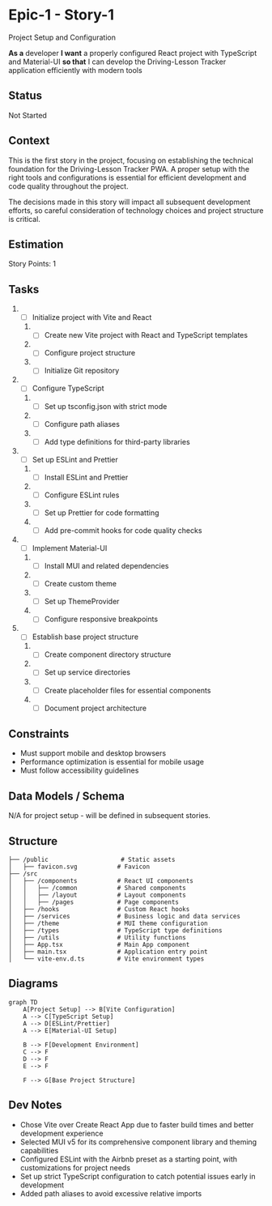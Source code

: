 # Epic-1 - Story-1

Project Setup and Configuration

**As a** developer
**I want** a properly configured React project with TypeScript and Material-UI
**so that** I can develop the Driving-Lesson Tracker application efficiently with modern tools

## Status

Not Started

## Context

This is the first story in the project, focusing on establishing the technical foundation for the Driving-Lesson Tracker PWA. A proper setup with the right tools and configurations is essential for efficient development and code quality throughout the project. 

The decisions made in this story will impact all subsequent development efforts, so careful consideration of technology choices and project structure is critical.

## Estimation

Story Points: 1

## Tasks

1. - [ ] Initialize project with Vite and React
   1. - [ ] Create new Vite project with React and TypeScript templates
   2. - [ ] Configure project structure
   3. - [ ] Initialize Git repository

2. - [ ] Configure TypeScript
   1. - [ ] Set up tsconfig.json with strict mode
   2. - [ ] Configure path aliases
   3. - [ ] Add type definitions for third-party libraries

3. - [ ] Set up ESLint and Prettier
   1. - [ ] Install ESLint and Prettier
   2. - [ ] Configure ESLint rules
   3. - [ ] Set up Prettier for code formatting
   4. - [ ] Add pre-commit hooks for code quality checks

4. - [ ] Implement Material-UI
   1. - [ ] Install MUI and related dependencies
   2. - [ ] Create custom theme
   3. - [ ] Set up ThemeProvider
   4. - [ ] Configure responsive breakpoints

5. - [ ] Establish base project structure
   1. - [ ] Create component directory structure
   2. - [ ] Set up service directories
   3. - [ ] Create placeholder files for essential components
   4. - [ ] Document project architecture

## Constraints

- Must support mobile and desktop browsers
- Performance optimization is essential for mobile usage
- Must follow accessibility guidelines

## Data Models / Schema

N/A for project setup - will be defined in subsequent stories.

## Structure

```
├── /public                    # Static assets
│   ├── favicon.svg           # Favicon
├── /src
│   ├── /components           # React UI components
│   │   ├── /common           # Shared components
│   │   ├── /layout           # Layout components
│   │   ├── /pages            # Page components
│   ├── /hooks                # Custom React hooks
│   ├── /services             # Business logic and data services
│   ├── /theme                # MUI theme configuration
│   ├── /types                # TypeScript type definitions
│   ├── /utils                # Utility functions
│   ├── App.tsx               # Main App component
│   ├── main.tsx              # Application entry point
│   └── vite-env.d.ts         # Vite environment types
```

## Diagrams

```mermaid
graph TD
    A[Project Setup] --> B[Vite Configuration]
    A --> C[TypeScript Setup]
    A --> D[ESLint/Prettier]
    A --> E[Material-UI Setup]
    
    B --> F[Development Environment]
    C --> F
    D --> F
    E --> F
    
    F --> G[Base Project Structure]
```

## Dev Notes

- Chose Vite over Create React App due to faster build times and better development experience
- Selected MUI v5 for its comprehensive component library and theming capabilities
- Configured ESLint with the Airbnb preset as a starting point, with customizations for project needs
- Set up strict TypeScript configuration to catch potential issues early in development
- Added path aliases to avoid excessive relative imports 